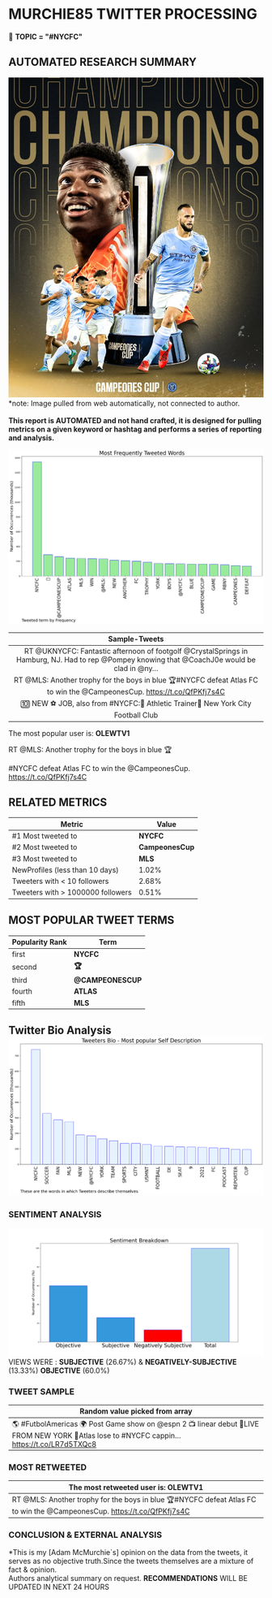 # MURCHIE85 TWITTER PROCESSING 
&#x1F34E; **TOPIC = "#NYCFC"**

## AUTOMATED RESEARCH SUMMARY

![image](assets/2022-09-17hashtagImage.png)*note: Image pulled from web automatically, not connected to author.
<br></br>
<b> This report is AUTOMATED and not hand crafted, it is designed for pulling metrics on a given keyword or hashtag and performs a series of reporting and analysis.</b>



![image](assets/2022-09-17TWEETS.png)



|                **Sample-Tweets**        |
| :-------------: |
| RT @UKNYCFC: Fantastic afternoon of footgolf @CrystalSprings in Hamburg, NJ. Had to rep @Pompey knowing that @CoachJ0e would be clad in @ny… |
| RT @MLS: Another trophy for the boys in blue 🏆#NYCFC defeat Atlas FC to win the @CampeonesCup. https://t.co/QfPKfj7s4C |
| 🔟 NEW ⚽ JOB, also from #NYCFC:💼 Athletic Trainer🏢 New York City Football Club | @NYCFC🇺🇸 New York City, NY📃 Pa… https://t.co/mt2ak6bQPO |

The most popular user is: **OLEWTV1**
<div class="alert alert-block alert-danger"> RT @MLS: Another trophy for the boys in blue 🏆

#NYCFC defeat Atlas FC to win the @CampeonesCup. https://t.co/QfPKfj7s4C</div>

## RELATED METRICS<br>
| Metric | Value |
| ------------- | ------------- |
| #1 Most tweeted to  | **NYCFC** |
| #2 Most tweeted to  | **CampeonesCup** |
| #3 Most tweeted to  | **MLS** |
| NewProfiles (less than 10 days) | 1.02%  |
| Tweeters with < 10 followers  | 2.68%|
| Tweeters with > 1000000 followers  | 0.51%  |



## MOST POPULAR TWEET TERMS 


| Popularity Rank  | Term |
| ------------- | ------------- |
| first  | **NYCFC**  |
| second  | **🏆**  |
| third  | **@CAMPEONESCUP** |
| fourth  | **ATLAS**  |
| fifth  | **MLS**  |


## Twitter Bio Analysis![image](assets/2022-09-17BIO.png)
### SENTIMENT ANALYSIS
![image](assets/2022-09-17sentiment.png)
VIEWS WERE : **SUBJECTIVE**  (26.67%) & **NEGATIVELY-SUBJECTIVE** (13.33%) **OBJECTIVE** (60.0%)

### TWEET SAMPLE 
| Random value picked from array |
| ------------- |
|🌎 #FutbolAmericas 🌍 Post Game show on @espn 2 📺 linear debut 🫡LIVE FROM NEW YORK 🗽Atlas lose to #NYCFC cappin… https://t.co/LR7d5TXQc8 |

### MOST RETWEETED 

| The most retweeted user is: **OLEWTV1**  |
| ------------- |
| RT @MLS: Another trophy for the boys in blue 🏆#NYCFC defeat Atlas FC to win the @CampeonesCup. https://t.co/QfPKfj7s4C |

### CONCLUSION & EXTERNAL ANALYSIS

*This is my [Adam McMurchie`s] opinion on the data from the tweets, it serves as no objective truth.Since the tweets themselves are a mixture of fact & opinion.<br>
Authors analytical summary on request.
**RECOMMENDATIONS** WILL BE UPDATED IN NEXT  24 HOURS <br>